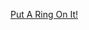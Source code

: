 ---
layout: post
wordpress_id: 1783
wordpress_url: http://noesbueno.com/archives/1783
date: '2015-06-01 22:46:23 -0500'
date_gmt: '2015-06-02 03:46:23 -0500'
body: |
  <p><a href="http://culturepopped.blogspot.com/2015/05/put-ring-on-it.html">Put A Ring On It!</a></p>
---